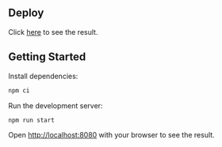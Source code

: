 ## Deploy

Click [here](https://test-time-wheel.vercel.app/) to see the result.

## Getting Started

Install dependencies:

```bash
npm ci
```

Run the development server:

```bash
npm run start
```

Open [http://localhost:8080](http://localhost:8080) with your browser to see the result.
